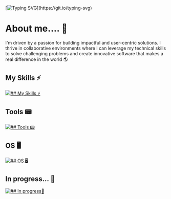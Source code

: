 <!--- ![](https://user-images.githubusercontent.com/74038190/212749447-bfb7e725-6987-49d9-ae85-2015e3e7cc41.gif "width=100%")-->

[![Typing SVG](https://readme-typing-svg.demolab.com/?lines=Hey!+Glad+you+stopped+by!;Check+out+my+projects+and+experiments!;Hope+you+like+'em!)](https://git.io/typing-svg) 
#  About me.... 🐾
I'm driven by a passion for building impactful and user-centric solutions. I thrive in collaborative environments where I can leverage my technical skills to solve challenging problems and create innovative software that makes a real difference in the world 🌎

## My Skills ⚡
[![## My Skills ⚡](https://skillicons.dev/icons?i=flutter,py,java,js,html,cs,bash,mysql)](https://skillicons.dev)

## Tools 📟
[![## Tools 📟](https://skillicons.dev/icons?i=vscode,visualstudio,androidstudio,unity,eclipse,vim,git,github)](https://skillicons.dev)

## OS 🖥️
[![## OS 🖥️](https://skillicons.dev/icons?i=apple,windows,linux)](https://skillicons.dev)

## In progress... 📖
[![## In progress📖](https://skillicons.dev/icons?i=swift,react,azure,aws)](https://skillicons.dev)




